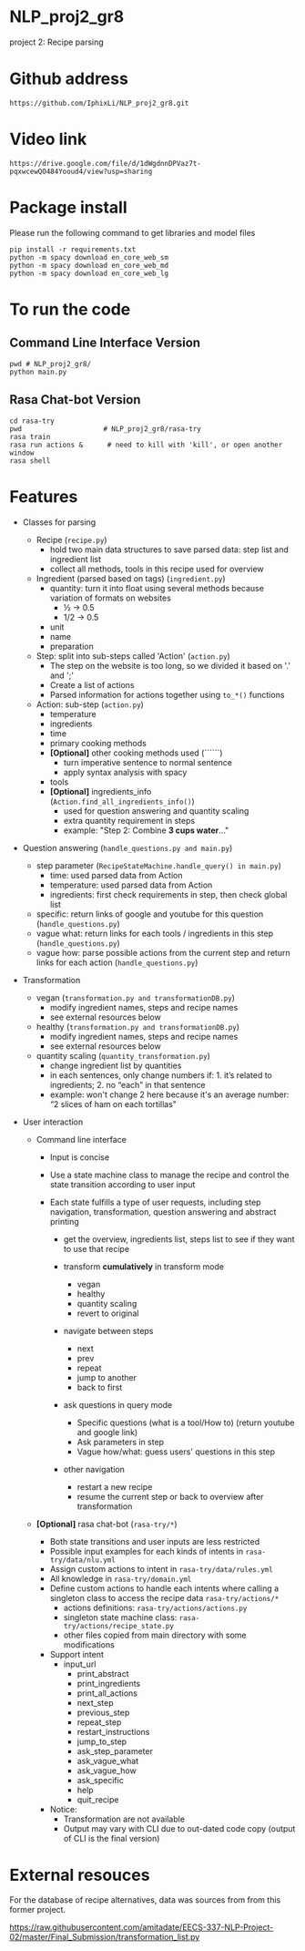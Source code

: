 # NLP_proj2_gr8
project 2: Recipe parsing

# Github address

```
https://github.com/IphixLi/NLP_proj2_gr8.git
```

# Video link

```
https://drive.google.com/file/d/1dWgdnnDPVaz7t-pqxwcewQO484Yooud4/view?usp=sharing
```

# Package install

Please run the following command to get libraries and model files

```
pip install -r requirements.txt
python -m spacy download en_core_web_sm
python -m spacy download en_core_web_md
python -m spacy download en_core_web_lg
```

# To run the code

## Command Line Interface Version

```
pwd # NLP_proj2_gr8/
python main.py
```

## Rasa Chat-bot Version

```
cd rasa-try
pwd 				   # NLP_proj2_gr8/rasa-try
rasa train
rasa run actions &   	# need to kill with 'kill', or open another window
rasa shell
```

# Features

- Classes for parsing

    - Recipe (```recipe.py```)
        - hold two main data structures to save parsed data: step list and ingredient list
        - collect all methods, tools in this recipe used for overview
    - Ingredient (parsed based on tags) (```ingredient.py```)
        - quantity: turn it into float using several methods because variation of formats on websites
            - ½ -> 0.5
            - 1/2 -> 0.5
        - unit
        - name
        - preparation
    - Step: split into sub-steps called 'Action' (```action.py```)
        - The step on the website is too long, so we divided it based on '.' and ';'
        - Create a list of actions
        - Parsed information for actions together using ```to_*()``` functions
    - Action: sub-step (```action.py```)
        - temperature
        - ingredients
        - time
        - primary cooking methods
        - **[Optional]** other cooking methods used (``````)
            - turn imperative sentence to normal sentence
            - apply syntax analysis with spacy
        - tools
        - **[Optional]** ingredients_info (```Action.find_all_ingredients_info()```)
            - used for question answering and quantity scaling
            - extra quantity requirement in steps
            - example: "Step 2: Combine **3 cups water**..."

- Question answering (```handle_questions.py and main.py```)

    - step parameter (```RecipeStateMachine.handle_query() in main.py```)
        - time: used parsed data from Action
        - temperature: used parsed data from Action
        - ingredients: first check requirements in step, then check global list
    - specific: return links of google and youtube for this question (```handle_questions.py```)
    - vague what: return links for each tools / ingredients in this step (```handle_questions.py```)
    - vague how: parse possible actions from the current step and return links for each action (```handle_questions.py```)

- Transformation

    - vegan (```transformation.py and transformationDB.py```)
        - modify ingredient names, steps and recipe names
        - see external resources below
    - healthy (```transformation.py and transformationDB.py```)
        - modify ingredient names, steps and recipe names
        - see external resources below
    - quantity scaling (```quantity_transformation.py```)
        - change ingredient list by quantities
        - in each sentences, only change numbers if: 1. it’s related to ingredients; 2. no “each” in that sentence 
        - example: won't change 2 here because it's an average number: “2 slices of ham on each tortillas"

- User interaction

    - Command line interface

        - Input is concise

        - Use a state machine class to manage the recipe and control the state transition according to user input

        - Each state fulfills a type of user requests, including step navigation, transformation, question answering and abstract printing

            - get the overview, ingredients list, steps list to see if they want to use that recipe

            - transform **cumulatively** in transform mode
              - vegan
              - healthy
              - quantity scaling
              - revert to original
            - navigate between steps
              - next
              - prev
              - repeat
              - jump to another
              - back to first
            - ask questions in query mode
              - Specific questions (what is a tool/How to) (return youtube and google link)
              - Ask parameters in step
              - Vague how/what: guess users' questions in this step
            - other navigation
              - restart a new recipe
              - resume the current step or back to overview after transformation

    - **[Optional]** rasa chat-bot (```rasa-try/*```)

        - Both state transitions and user inputs are less restricted
        - Possible input examples for each kinds of intents in ```rasa-try/data/nlu.yml```
        - Assign custom actions to intent in ```rasa-try/data/rules.yml```
        - All knowledge in ```rasa-try/domain.yml```
        - Define custom actions to handle each intents where calling a singleton class to access the recipe data ```rasa-try/actions/*```
            - actions definitions: ```rasa-try/actions/actions.py```
            - singleton state machine class: ```rasa-try/actions/recipe_state.py```
            - other files copied from main directory with some modifications
        - Support intent
            - input_url
              - print_abstract
              - print_ingredients
              - print_all_actions
              - next_step
              - previous_step
              - repeat_step
              - restart_instructions
              - jump_to_step
              - ask_step_parameter
              - ask_vague_what
              - ask_vague_how
              - ask_specific
              - help
              - quit_recipe
        - Notice:
            - Transformation are not available
            - Output may vary with CLI due to out-dated code copy (output of CLI is the final version)

# External resouces

For the database of recipe alternatives, data was sources from from this former project.

https://raw.githubusercontent.com/amitadate/EECS-337-NLP-Project-02/master/Final_Submission/transformation_list.py

